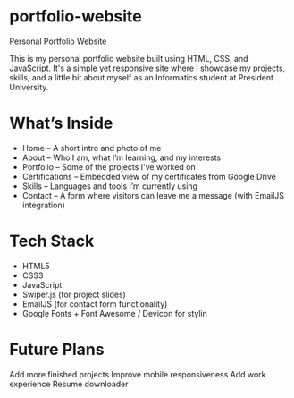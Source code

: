 # portfolio-website
Personal Portfolio Website

This is my personal portfolio website built using HTML, CSS, and JavaScript. It's a simple yet responsive site where I showcase my projects, skills, and a little bit about myself as an Informatics student at President University.

# What’s Inside
* Home – A short intro and photo of me
* About – Who I am, what I’m learning, and my interests
* Portfolio – Some of the projects I've worked on
* Certifications – Embedded view of my certificates from Google Drive
* Skills – Languages and tools I’m currently using
* Contact – A form where visitors can leave me a message (with EmailJS integration)

# Tech Stack
* HTML5
* CSS3
* JavaScript
* Swiper.js (for project slides)
* EmailJS (for contact form functionality)
* Google Fonts + Font Awesome / Devicon for stylin

# Future Plans
Add more finished projects
Improve mobile responsiveness
Add work experience
Resume downloader
